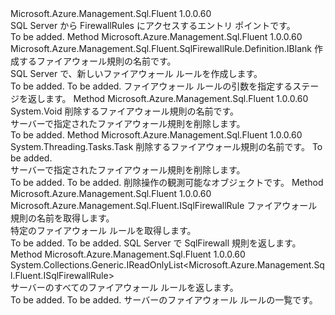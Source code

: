 <Type Name="IFirewallRules" FullName="Microsoft.Azure.Management.Sql.Fluent.SqlServer.FirewallRules.IFirewallRules">
  <TypeSignature Language="C#" Value="public interface IFirewallRules" />
  <TypeSignature Language="ILAsm" Value=".class public interface auto ansi abstract IFirewallRules" />
  <TypeSignature Language="DocId" Value="T:Microsoft.Azure.Management.Sql.Fluent.SqlServer.FirewallRules.IFirewallRules" />
  <TypeSignature Language="VB.NET" Value="Public Interface IFirewallRules" />
  <TypeSignature Language="F#" Value="type IFirewallRules = interface" />
  <AssemblyInfo>
    <AssemblyName>Microsoft.Azure.Management.Sql.Fluent</AssemblyName>
    <AssemblyVersion>1.0.0.60</AssemblyVersion>
  </AssemblyInfo>
  <Interfaces />
  <Docs>
    <summary>
            SQL Server から FirewallRules にアクセスするエントリ ポイントです。
            </summary>
    <remarks>To be added.</remarks>
  </Docs>
  <Members>
    <Member MemberName="Define">
      <MemberSignature Language="C#" Value="public Microsoft.Azure.Management.Sql.Fluent.SqlFirewallRule.Definition.IBlank Define (string firewallRuleName);" />
      <MemberSignature Language="ILAsm" Value=".method public hidebysig newslot virtual instance class Microsoft.Azure.Management.Sql.Fluent.SqlFirewallRule.Definition.IBlank Define(string firewallRuleName) cil managed" />
      <MemberSignature Language="DocId" Value="M:Microsoft.Azure.Management.Sql.Fluent.SqlServer.FirewallRules.IFirewallRules.Define(System.String)" />
      <MemberSignature Language="VB.NET" Value="Public Function Define (firewallRuleName As String) As IBlank" />
      <MemberSignature Language="F#" Value="abstract member Define : string -&gt; Microsoft.Azure.Management.Sql.Fluent.SqlFirewallRule.Definition.IBlank" Usage="iFirewallRules.Define firewallRuleName" />
      <MemberType>Method</MemberType>
      <AssemblyInfo>
        <AssemblyName>Microsoft.Azure.Management.Sql.Fluent</AssemblyName>
        <AssemblyVersion>1.0.0.60</AssemblyVersion>
      </AssemblyInfo>
      <ReturnValue>
        <ReturnType>Microsoft.Azure.Management.Sql.Fluent.SqlFirewallRule.Definition.IBlank</ReturnType>
      </ReturnValue>
      <Parameters>
        <Parameter Name="firewallRuleName" Type="System.String" />
      </Parameters>
      <Docs>
        <param name="firewallRuleName">作成するファイアウォール規則の名前です。</param>
        <summary>
            SQL Server で、新しいファイアウォール ルールを作成します。
            </summary>
        <returns>To be added.</returns>
        <remarks>To be added.</remarks>
        <return>ファイアウォール ルールの引数を指定するステージを返します。</return>
      </Docs>
    </Member>
    <Member MemberName="Delete">
      <MemberSignature Language="C#" Value="public void Delete (string firewallRuleName);" />
      <MemberSignature Language="ILAsm" Value=".method public hidebysig newslot virtual instance void Delete(string firewallRuleName) cil managed" />
      <MemberSignature Language="DocId" Value="M:Microsoft.Azure.Management.Sql.Fluent.SqlServer.FirewallRules.IFirewallRules.Delete(System.String)" />
      <MemberSignature Language="VB.NET" Value="Public Sub Delete (firewallRuleName As String)" />
      <MemberSignature Language="F#" Value="abstract member Delete : string -&gt; unit" Usage="iFirewallRules.Delete firewallRuleName" />
      <MemberType>Method</MemberType>
      <AssemblyInfo>
        <AssemblyName>Microsoft.Azure.Management.Sql.Fluent</AssemblyName>
        <AssemblyVersion>1.0.0.60</AssemblyVersion>
      </AssemblyInfo>
      <ReturnValue>
        <ReturnType>System.Void</ReturnType>
      </ReturnValue>
      <Parameters>
        <Parameter Name="firewallRuleName" Type="System.String" />
      </Parameters>
      <Docs>
        <param name="firewallRuleName">削除するファイアウォール規則の名前です。</param>
        <summary>
            サーバーで指定されたファイアウォール規則を削除します。
            </summary>
        <remarks>To be added.</remarks>
      </Docs>
    </Member>
    <Member MemberName="DeleteAsync">
      <MemberSignature Language="C#" Value="public System.Threading.Tasks.Task DeleteAsync (string firewallRuleName, System.Threading.CancellationToken cancellationToken = null);" />
      <MemberSignature Language="ILAsm" Value=".method public hidebysig newslot virtual instance class System.Threading.Tasks.Task DeleteAsync(string firewallRuleName, valuetype System.Threading.CancellationToken cancellationToken) cil managed" />
      <MemberSignature Language="DocId" Value="M:Microsoft.Azure.Management.Sql.Fluent.SqlServer.FirewallRules.IFirewallRules.DeleteAsync(System.String,System.Threading.CancellationToken)" />
      <MemberSignature Language="F#" Value="abstract member DeleteAsync : string * System.Threading.CancellationToken -&gt; System.Threading.Tasks.Task" Usage="iFirewallRules.DeleteAsync (firewallRuleName, cancellationToken)" />
      <MemberType>Method</MemberType>
      <AssemblyInfo>
        <AssemblyName>Microsoft.Azure.Management.Sql.Fluent</AssemblyName>
        <AssemblyVersion>1.0.0.60</AssemblyVersion>
      </AssemblyInfo>
      <ReturnValue>
        <ReturnType>System.Threading.Tasks.Task</ReturnType>
      </ReturnValue>
      <Parameters>
        <Parameter Name="firewallRuleName" Type="System.String" />
        <Parameter Name="cancellationToken" Type="System.Threading.CancellationToken" />
      </Parameters>
      <Docs>
        <param name="firewallRuleName">削除するファイアウォール規則の名前です。</param>
        <param name="cancellationToken">To be added.</param>
        <summary>
            サーバーで指定されたファイアウォール規則を削除します。
            </summary>
        <returns>To be added.</returns>
        <remarks>To be added.</remarks>
        <return>削除操作の観測可能なオブジェクトです。</return>
      </Docs>
    </Member>
    <Member MemberName="Get">
      <MemberSignature Language="C#" Value="public Microsoft.Azure.Management.Sql.Fluent.ISqlFirewallRule Get (string firewallRuleName);" />
      <MemberSignature Language="ILAsm" Value=".method public hidebysig newslot virtual instance class Microsoft.Azure.Management.Sql.Fluent.ISqlFirewallRule Get(string firewallRuleName) cil managed" />
      <MemberSignature Language="DocId" Value="M:Microsoft.Azure.Management.Sql.Fluent.SqlServer.FirewallRules.IFirewallRules.Get(System.String)" />
      <MemberSignature Language="VB.NET" Value="Public Function Get (firewallRuleName As String) As ISqlFirewallRule" />
      <MemberSignature Language="F#" Value="abstract member Get : string -&gt; Microsoft.Azure.Management.Sql.Fluent.ISqlFirewallRule" Usage="iFirewallRules.Get firewallRuleName" />
      <MemberType>Method</MemberType>
      <AssemblyInfo>
        <AssemblyName>Microsoft.Azure.Management.Sql.Fluent</AssemblyName>
        <AssemblyVersion>1.0.0.60</AssemblyVersion>
      </AssemblyInfo>
      <ReturnValue>
        <ReturnType>Microsoft.Azure.Management.Sql.Fluent.ISqlFirewallRule</ReturnType>
      </ReturnValue>
      <Parameters>
        <Parameter Name="firewallRuleName" Type="System.String" />
      </Parameters>
      <Docs>
        <param name="firewallRuleName">ファイアウォール規則の名前を取得します。</param>
        <summary>
            特定のファイアウォール ルールを取得します。
            </summary>
        <returns>To be added.</returns>
        <remarks>To be added.</remarks>
        <return>SQL Server で SqlFirewall 規則を返します。</return>
      </Docs>
    </Member>
    <Member MemberName="List">
      <MemberSignature Language="C#" Value="public System.Collections.Generic.IReadOnlyList&lt;Microsoft.Azure.Management.Sql.Fluent.ISqlFirewallRule&gt; List ();" />
      <MemberSignature Language="ILAsm" Value=".method public hidebysig newslot virtual instance class System.Collections.Generic.IReadOnlyList`1&lt;class Microsoft.Azure.Management.Sql.Fluent.ISqlFirewallRule&gt; List() cil managed" />
      <MemberSignature Language="DocId" Value="M:Microsoft.Azure.Management.Sql.Fluent.SqlServer.FirewallRules.IFirewallRules.List" />
      <MemberSignature Language="VB.NET" Value="Public Function List () As IReadOnlyList(Of ISqlFirewallRule)" />
      <MemberSignature Language="F#" Value="abstract member List : unit -&gt; System.Collections.Generic.IReadOnlyList&lt;Microsoft.Azure.Management.Sql.Fluent.ISqlFirewallRule&gt;" Usage="iFirewallRules.List " />
      <MemberType>Method</MemberType>
      <AssemblyInfo>
        <AssemblyName>Microsoft.Azure.Management.Sql.Fluent</AssemblyName>
        <AssemblyVersion>1.0.0.60</AssemblyVersion>
      </AssemblyInfo>
      <ReturnValue>
        <ReturnType>System.Collections.Generic.IReadOnlyList&lt;Microsoft.Azure.Management.Sql.Fluent.ISqlFirewallRule&gt;</ReturnType>
      </ReturnValue>
      <Parameters />
      <Docs>
        <summary>
            サーバーのすべてのファイアウォール ルールを返します。
            </summary>
        <returns>To be added.</returns>
        <remarks>To be added.</remarks>
        <return>サーバーのファイアウォール ルールの一覧です。</return>
      </Docs>
    </Member>
  </Members>
</Type>